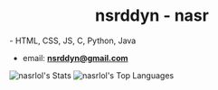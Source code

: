 <h1 align="center">nsrddyn - nasr</h1>
- HTML, CSS, JS, C, Python, Java

- email: **nsrddyn@gmail.com**

![nasrlol's Stats](https://github-readme-stats.vercel.app/api?username=nasrlol&theme=dracula&show_icons=true&hide_border=false&count_private=true)
![nasrlol's Top Languages](https://github-readme-stats.vercel.app/api/top-langs/?username=nasrlol&theme=dracula&show_icons=true&hide_border=false&layout=compact)
